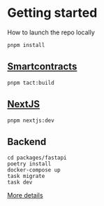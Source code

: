 # Getting started

How to launch the repo locally

```
pnpm install
```

## [Smartcontracts](../packages/tact/)

```
pnpm tact:build
```

## [NextJS](../packages/nextjs/)

```
pnpm nextjs:dev
```

## Backend

```
cd packages/fastapi
poetry install
docker-compose up
task migrate
task dev
```

[More details](backend/)
